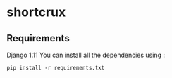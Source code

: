 # shortcrux

## Requirements
Django 1.11
You can install all the dependencies using :

`pip install -r requirements.txt`
